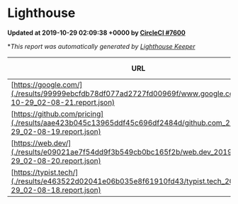 
# Lighthouse

**Updated at 2019-10-29 02:09:38 +0000 by [CircleCI #7600](https://circleci.com/gh/ItinerisLtd/lighthouse-keeper-example/7600)**

**This report was automatically generated by [Lighthouse Keeper](https://github.com/itinerisltd/lighthouse-keeper)*

| URL | Performance | Accessibility | Best Practices | SEO | PWA | Updated At |
| --- | --- | --- | --- | --- | --- | --- |
| [https://google.com/](./results/99999ebcfdb78df077ad2727fd00969f/www.google.com_2019-10-29_02-08-21.report.json) | 0.94 | 0.86 | 0.93 | 0.83 | 0.56 | 2019-10-29T02:08:21.184Z |
| [https://github.com/pricing](./results/aae423b045c13965ddf45c696df2484d/github.com_2019-10-29_02-08-19.report.json) | 0.86 | 0.93 | 0.93 | 0.92 | 0.56 | 2019-10-29T02:08:19.770Z |
| [https://web.dev/](./results/e09021ae7f54dd9f3b549cb0bc165f2b/web.dev_2019-10-29_02-08-20.report.json) | 0.88 | 0.9 | 1 | 0.97 | 1 | 2019-10-29T02:08:20.936Z |
| [https://typist.tech/](./results/e463522d02041e06b035e8f61910fd43/typist.tech_2019-10-29_02-08-18.report.json) |  |  |  |  |  | 2019-10-29T02:08:18.276Z |

